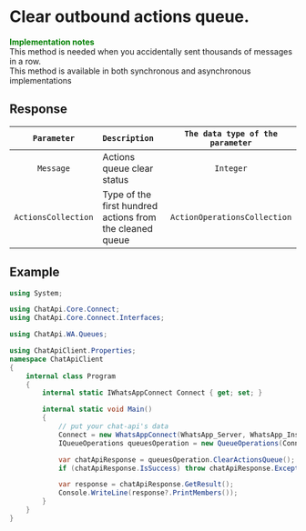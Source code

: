 ﻿# Clear outbound actions queue.
**<span style="color:green">Implementation notes</span>** <br/>
This method is needed when you accidentally sent thousands of messages in a row. <br/>
This method is available in both synchronous and asynchronous implementations

## Response
| `Parameter` | `Description`                        | `The data type of the parameter` | 
|:-----------:|:-------------------------------------|:--------------------------------:|
|`Message`|  Actions queue clear status              | `Integer`                        |
|`ActionsCollection` | Type of the first hundred actions from the cleaned queue | `ActionOperationsCollection` |

## Example
```csharp
using System;

using ChatApi.Core.Connect;
using ChatApi.Core.Connect.Interfaces;

using ChatApi.WA.Queues;

using ChatApiClient.Properties;
namespace ChatApiClient
{
    internal class Program
    {
        internal static IWhatsAppConnect Connect { get; set; }

        internal static void Main()
        {
            // put your chat-api's data
            Connect = new WhatsAppConnect(WhatsApp_Server, WhatsApp_Instance, WhatsApp_Token); 
            IQueueOperations queuesOperation = new QueueOperations(Connect);

            var chatApiResponse = queuesOperation.ClearActionsQueue();
            if (chatApiResponse.IsSuccess) throw chatApiResponse.Exception!;

            var response = chatApiResponse.GetResult();
            Console.WriteLine(response?.PrintMembers());
        }
    }
}
```